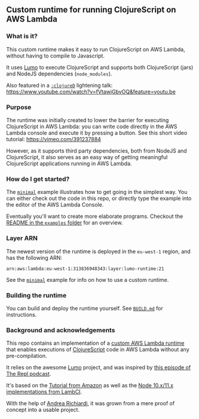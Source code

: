 ## Custom runtime for running ClojureScript on AWS Lambda 

### What is it?

This custom runtime makes it easy to run ClojureScript on AWS Lambda, without having to compile to Javascript.

It uses [Lumo](https://github.com/anmonteiro/lumo) to execute ClojureScript and supports both ClojureScript (jars) and NodeJS dependencies (`node_modules`).

Also featured in a [`:clojureD`](https://clojured.de/) lightening talk: https://www.youtube.com/watch?v=fVtawjGbvOQ&feature=youtu.be

### Purpose

The runtime was initially created to lower the barrier for executing ClojureScript in AWS Lambda: you can write code directly in the AWS Lambda console and execute it by pressing a button. See this short video tutorial: https://vimeo.com/391237884

However, as it supports third party dependencies, both from NodeJS and ClojureScript, it also serves as an easy way of getting meaningful ClojureScript applications running in AWS Lambda.

### How do I get started?

The  [`minimal`](examples/minimal) example illustrates how to get going in the simplest way. You can either check out the code in this repo, or  directly type the example into the editor of the AWS Lambda Console.

Eventually you'll want to create more elaborate programs. Checkout the [README in the `examples` folder](examples) for an overview.

### Layer ARN

The newest version of the runtime is deployed in the `eu-west-1` region, and has the following ARN:

```
arn:aws:lambda:eu-west-1:313836948343:layer:lumo-runtime:21
```

See the [`minimal`](examples/minimal) example for info on how to use a custom runtime. 

### Building the runtime

You can build and deploy the runtime yourself. See [`BUILD.md`](BUILD.md) for instructions.

### Background and acknowledgements
 
This repo contains an implementation of a [custom AWS Lambda runtime](https://docs.aws.amazon.com/lambda/latest/dg/runtimes-custom.html)
that enables executions of [ClojureScript](http://clojurescript.org) code in AWS Lambda without any pre-compilation.

It relies on the awesome [Lumo](https://github.com/anmonteiro/lumo) project, and
was inspired by [this episode of The Repl podcast](https://www.therepl.net/episodes/14/).

It's based on the [Tutorial from Amazon](https://docs.aws.amazon.com/lambda/latest/dg/runtimes-walkthrough.html)
as well as the [Node 10.x/11.x implementations from LambCI](https://github.com/lambci/node-custom-lambda).

With the help of [Andrea Richiardi](https://github.com/arichiardi), it was grown from a mere proof of concept into a usable project.
